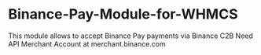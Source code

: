  # Binance-Pay-Module-for-WHMCS
This module allows to accept Binance Pay payments via Binance C2B
Need API Merchant Account at merchant.binance.com
